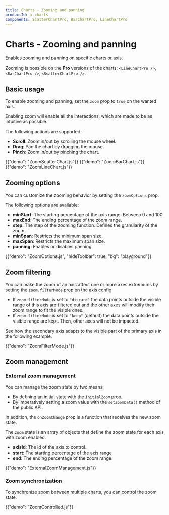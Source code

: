 ```yaml
---
title: Charts - Zooming and panning
productId: x-charts
components: ScatterChartPro, BarChartPro, LineChartPro
---
```


# Charts - Zooming and panning [<span class="plan-pro"></span>](/x/introduction/licensing/#pro-plan 'Pro plan')

<p class="description">Enables zooming and panning on specific charts or axis.</p>

Zooming is possible on the **Pro**[<span class="plan-pro"></span>](/x/introduction/licensing/#pro-plan 'Pro plan') versions of the charts: `<LineChartPro />`, `<BarChartPro />`, `<ScatterChartPro />`.

## Basic usage

To enable zooming and panning, set the `zoom` prop to `true` on the wanted axis.

Enabling zoom will enable all the interactions, which are made to be as intuitive as possible.

The following actions are supported:

- **Scroll**: Zoom in/out by scrolling the mouse wheel.
- **Drag**: Pan the chart by dragging the mouse.
- **Pinch**: Zoom in/out by pinching the chart.

{{"demo": "ZoomScatterChart.js"}}
{{"demo": "ZoomBarChart.js"}}
{{"demo": "ZoomLineChart.js"}}

## Zooming options

You can customize the zooming behavior by setting the `zoomOptions` prop.

The following options are available:

- **minStart**: The starting percentage of the axis range. Between 0 and 100.
- **maxEnd**: The ending percentage of the zoom range.
- **step**: The step of the zooming function. Defines the granularity of the zoom.
- **minSpan**: Restricts the minimum span size.
- **maxSpan**: Restricts the maximum span size.
- **panning**: Enables or disables panning.

{{"demo": "ZoomOptions.js", "hideToolbar": true, "bg": "playground"}}

## Zoom filtering

You can make the zoom of an axis affect one or more axes extremums by setting the `zoom.filterMode` prop on the axis config.

- If `zoom.filterMode` is set to `"discard"` the data points outside the visible range of this axis are filtered out and the other axes will modify their zoom range to fit the visible ones.
- If `zoom.filterMode` is set to `"keep"` (default) the data points outside the visible range are kept. Then, other axes will not be impacted.

See how the secondary axis adapts to the visible part of the primary axis in the following example.

{{"demo": "ZoomFilterMode.js"}}

## Zoom management

### External zoom management

You can manage the zoom state by two means:

- By defining an initial state with the `initialZoom` prop.
- By imperatively setting a zoom value with the `setZoomData()` method of the public API.

In addition, the `onZoomChange` prop is a function that receives the new zoom state.

The `zoom` state is an array of objects that define the zoom state for each axis with zoom enabled.

- **axisId**: The id of the axis to control.
- **start**: The starting percentage of the axis range.
- **end**: The ending percentage of the zoom range.

{{"demo": "ExternalZoomManagement.js"}}

### Zoom synchronization

To synchronize zoom between multiple charts, you can control the zoom state.

{{"demo": "ZoomControlled.js"}}
